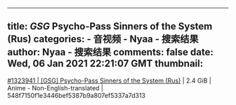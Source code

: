 
---
title: _GSG_ Psycho-Pass Sinners of the System (Rus)
categories: 
    - 音视频
    - Nyaa - 搜索结果
author: Nyaa - 搜索结果
comments: false
date: Wed, 06 Jan 2021 22:21:07 GMT
thumbnail: 
---

<div>   
<a href="https://nyaa.si/view/1323941">#1323941 | [GSG] Psycho-Pass Sinners of the System (Rus)</a> | 2.4 GiB | Anime - Non-English-translated | 548f7150f1e3446bef5387b9a807ef5337a7d313  
</div>
            